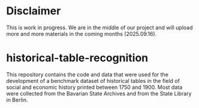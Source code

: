 # Disclaimer
This is work in progress. We are in the middle of our project and will upload more and more materials in the coming months (2025.09.16).

# historical-table-recognition
This repository contains the code and data that were used for the development of a benchmark dataset of historical tables in the field of social and economic history printed between 1750 and 1900. Most data were collected from the Bavarian State Archives and from the State Library in Berlin.
